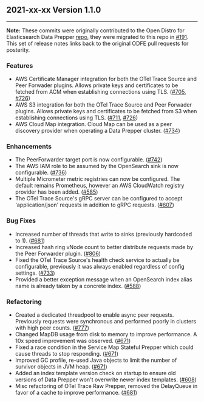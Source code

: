 ## 2021-xx-xx Version 1.1.0

---

**Note:** These commits were originally contributed to the Open Distro for Elasticsearch Data Prepper [repo](https://github.com/opendistro-for-elasticsearch/data-prepper), they were migrated to this repo in [#191](https://github.com/opensearch-project/data-prepper/pull/191). This set of release notes links back to the original ODFE pull requests for posterity.

### Features
* AWS Certificate Manager integration for both the OTel Trace Source and Peer Forwader plugins. Allows private keys and certificates to be fetched from ACM when establishing connections using TLS. ([#705](https://github.com/opendistro-for-elasticsearch/data-prepper/pull/705), [#726](https://github.com/opendistro-for-elasticsearch/data-prepper/pull/726))
* AWS S3 integration for both the OTel Trace Source and Peer Forwader plugins. Allows private keys and certificates to be fetched from S3 when establishing connections using TLS. ([#711](https://github.com/opendistro-for-elasticsearch/data-prepper/pull/711), [#726](https://github.com/opendistro-for-elasticsearch/data-prepper/pull/726))
* AWS Cloud Map integration. Cloud Map can be used as a peer discovery provider when operating a Data Prepper cluster. ([#734](https://github.com/opendistro-for-elasticsearch/data-prepper/pull/734))

### Enhancements
* The PeerForwarder target port is now configurable. ([#742](https://github.com/opendistro-for-elasticsearch/data-prepper/pull/742))
* The AWS IAM role to be assumed by the OpenSearch sink is now configurable. ([#736](https://github.com/opendistro-for-elasticsearch/data-prepper/pull/736))
* Multiple Micrometer metric registries can now be configured. The default remains Prometheus, however an AWS CloudWatch registry provider has been added. ([#585](https://github.com/opendistro-for-elasticsearch/data-prepper/pull/585))
* The OTel Trace Source's gRPC server can be configured to accept 'application/json' requests in addition to gRPC requests. ([#607](https://github.com/opendistro-for-elasticsearch/data-prepper/pull/607))

### Bug Fixes
* Increased number of threads that write to sinks (previously hardcoded to 1). ([#681](https://github.com/opendistro-for-elasticsearch/data-prepper/pull/681))
* Increased hash ring vNode count to better distribute requests made by the Peer Forwarder plugin. ([#806](https://github.com/opendistro-for-elasticsearch/data-prepper/pull/806))
* Fixed the OTel Trace Source's health check service to actually be configurable, previously it was always enabled regardless of config settings. ([#733](https://github.com/opendistro-for-elasticsearch/data-prepper/pull/733))
* Provided a better exception message when an OpenSearch index alias name is already taken by a concrete index. ([#588](https://github.com/opendistro-for-elasticsearch/data-prepper/pull/588))


### Refactoring
* Created a dedicated threadpool to enable async peer requests. Previously requests were synchronous and performed poorly in clusters with high peer counts. ([#777](https://github.com/opendistro-for-elasticsearch/data-prepper/pull/777))
* Changed MapDB usage from disk to memory to improve performance. A 10x speed improvement was observed. ([#671](https://github.com/opendistro-for-elasticsearch/data-prepper/pull/671))
* Fixed a race condition in the Service Map Stateful Prepper which could cause threads to stop responding. ([#671](https://github.com/opendistro-for-elasticsearch/data-prepper/pull/671))
* Improved GC profile, re-used Java objects to limit the number of survivor objects in JVM heap. ([#671](https://github.com/opendistro-for-elasticsearch/data-prepper/pull/671))
* Added an index template version check on startup to ensure old versions of Data Prepper won't overwrite newer index templates. ([#608](https://github.com/opendistro-for-elasticsearch/data-prepper/pull/608))
* Misc refactoring of OTel Trace Raw Prepper, removed the DelayQueue in favor of a cache to improve performance. ([#681](https://github.com/opendistro-for-elasticsearch/data-prepper/pull/681))

